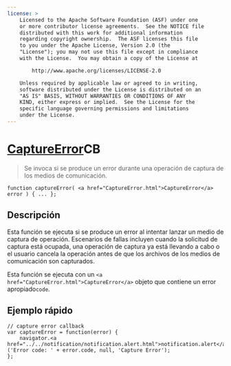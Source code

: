 ```yaml
---
license: >
    Licensed to the Apache Software Foundation (ASF) under one
    or more contributor license agreements.  See the NOTICE file
    distributed with this work for additional information
    regarding copyright ownership.  The ASF licenses this file
    to you under the Apache License, Version 2.0 (the
    "License"); you may not use this file except in compliance
    with the License.  You may obtain a copy of the License at

        http://www.apache.org/licenses/LICENSE-2.0

    Unless required by applicable law or agreed to in writing,
    software distributed under the License is distributed on an
    "AS IS" BASIS, WITHOUT WARRANTIES OR CONDITIONS OF ANY
    KIND, either express or implied.  See the License for the
    specific language governing permissions and limitations
    under the License.
---
```


# <a href="CaptureError.html">CaptureError</a>CB

> Se invoca si se produce un error durante una operación de captura de los medios de comunicación.

    function captureError( <a href="CaptureError.html">CaptureError</a> error ) { ... };
    

## Descripción

Esta función se ejecuta si se produce un error al intentar lanzar un medio de captura de operación. Escenarios de fallas incluyen cuando la solicitud de captura está ocupada, una operación de captura ya está llevando a cabo o el usuario cancela la operación antes de que los archivos de los medios de comunicación son capturados.

Esta función se ejecuta con un `<a href="CaptureError.html">CaptureError</a>` objeto que contiene un error apropiado`code`.

## Ejemplo rápido

    // capture error callback
    var captureError = function(error) {
        navigator.<a href="../../notification/notification.alert.html">notification.alert</a>('Error code: ' + error.code, null, 'Capture Error');
    };